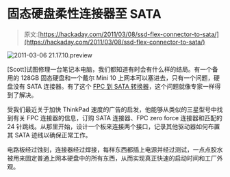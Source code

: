 # 固态硬盘柔性连接器至 SATA

> 原文:[https://hackaday.com/2011/03/08/ssd-flex-connector-to-sata/](https://hackaday.com/2011/03/08/ssd-flex-connector-to-sata/)

![](../Images/1433fdead0e1d1d5d82a5b25e19c38e2.png "2011-03-06 21.17.10.preview")

[Scott]试图修理一台笔记本电脑，我们都知道有时会有什么样的结局。有一个备用的 128GB 固态硬盘和一个戴尔 Mini 10 上网本可以塞进去，只有一个问题，硬盘没有 SATA 连接器。有了这个 [FPC 到 SATA 转换器](http://smg.tophi.net/node/178)，这个问题就像专家一样得到了解决。

受我们最近关于加快 ThinkPad 速度的广告的启发，他能够从类似的三星型号中找到有关 FPC 连接器的信息，订购 SATA 连接器、FPC zero force 连接器和匹配的 24 针跳线。从那里开始，设计一个板来连接两个接口，记录其他驱动器如何布置其 SATA 迹线以确保正常工作。

电路板经过蚀刻，连接器经过焊接，每样东西都插上电源并经过测试，一点点胶水被用来固定普通上网本硬盘中的所有东西，从而实现真正快速的启动时间和工厂外观。
